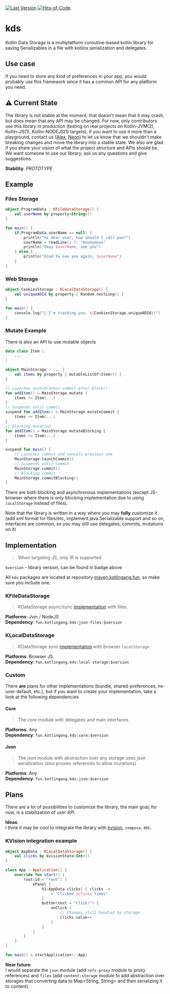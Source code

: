 [![Last Version](https://badge.kotlingang.fun/maven/fun/kotlingang/kds/core/)](https://maven.kotlingang.fun/fun/kotlingang/kds/)
[![Hits-of-Code](https://hitsofcode.com/github/y9san9/kds)](https://hitsofcode.com/view/github/kotlingang/kds)

# kds

Kotlin Data Storage is a multiplatform coroutine-based kotlin library for saving Serializables in a file with kotlinx.serialization and delegates.

## Use case
If you need to store any kind of preferences in your app, you would probably use this framework since it has a common API for any platform you need.

## ⚠️ Current State
The library is not stable at the moment, that doesn't mean that it may crash, but does mean that any API may be changed. For now, only contributors use this library in production (testing on real projects on Kotlin-JVM(2), Kotlin-JS(1), Kotlin-NODEJS(1) targets), if you want to use it more than a playground, contact us ([Alex](https://t.me/y9san9), [Neon](https://t.me/y9neon)) to let us know that we shouldn't make breaking changes and move the library into a stable state. We also are glad if you share your vision of what the project structure and APIs should be. <br>
We want someone to use our library, ask us any questions and give suggestions.

**Stability**: _PROTOTYPE_

## Example

### Files Storage
```kotlin
object ProgramData : KFileDataStorage() {
    val userName by property<String>()
}

fun main() {
    if(ProgramData.userName == null) {
        println("Hi dear user, how should I call you?")
        userName = readLine() ?: "Anonymous"
        println("Okay $userName, see you")
    } else {
        println("Glad to see you again, $userName")
    }
}
```

### Web Storage
```kotlin
object CookiesStorage : KLocalDataStorage() {
    val uniqueADId by property { Random.nextLong() }
}

fun main() {
    console.log("🙈 I'm tracking you, ${CookiesStorage.uniqueADId}!")
}
```

### Mutate Example
There is also an API to use mutable objects
```kotlin
data class Item (
    ...
)

object MainStorage : ... {
    val items by property { mutableListOf<Item>() }
}

// Launches asynchronous commit after block()
fun addItem() = MainStorage.mutate {
    items += Item(...)
}
// Suspends until commit
suspend fun addItem() = MainStorage.mutateCommit {
    items += Item(...)
}
// Blocking mutation
fun addItem() = MainStorage.mutateBlocking {
    items += Item(...)
}

suspend fun main() {
    // Launches commit and cancels previous one
    MainStorage.launchCommit()
    // Suspends until commit
    MainStorage.commit()
    // Blocking commit
    MainStorage.commitBlocking()
}
```

There are both blocking and asynchronous implementations (except JS-browser where there is only blocking implementation due to using `localStorage` instead of files).

Note that the library is written in a way where you may **fully** customize it (add xml format for files/etc, implement java.Serializable support and so on, interfaces are common, so you may still use delegates, commits, mutations on it)

## Implementation
> When targeting JS, only IR is supported

`$version` - library version, can be found in badge above <br>

All `kds` packages are located at repository [maven.kotlingang.fun](https://maven.kotlingang.fun/fun/kotlingang/kds), so make sure you include one.

### KFileDataStorage
> KDataStorage async/sync [implementation](json/json-files) with files.

**Platforms**: Jvm / NodeJS <br>
**Dependency**: `fun.kotlingang.kds:json-files:$version`

### KLocalDataStorage
> KDataStorage sync [implementation](json/json-local-storage) with browser `localStorage`

**Platforms**: Browser JS <br>
**Dependency**: `fun.kotlingang.kds:local-storage:$version`

### Custom
There **are** plans for other implementations (bundle, shared-preferences, ns-user-default, etc.), but if you want to create your implementation, take a look at the following dependencies

#### Core
> The core module with delegates and main interfaces

**Platforms**: Any <br>
**Dependency**: `fun.kotlingang.kds:core:$version`

#### Json
> The json module with abstraction over any storage uses json serialization (also proxies references to allow mutations)

**Platforms**: Any<br>
**Dependency**: `fun.kotlingang.kds:json:$version`

## Plans
There are a lot of possibilities to customize the library, the main goal, for now, is a stabilization of user API.

**Ideas**: <br>
I think it may be cool to integrate the library with [kvision](https://github.com/rjaros/kvision), `compose`, etc.
### KVision integration example

```kotlin
object AppData : KLocalDataStorage() {
    val clicks by kvisionState<Int>()
}

class App : Application() {
    override fun start() {
        root(id = "root") {
            vPanel {
                h1(AppData.clicks) { clicks ->
                    + "Clicked $clicks times"
                }
                button(text = "Click!") {
                    onClick {
                        // Changes still handled by storage
                        clicks.value++ 
                    }
                }
            }
        }
    }
}

fun main() = startApplication(::App)
```

**Near future**: <br>
I would separate the `json` module (add `refs-proxy` module to proxy references) and `files` (add `content-storage` module to add abstraction over storages that converting data to Map<String, String> and then serializing it to content)

